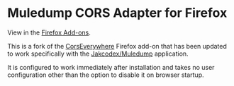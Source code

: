 # Muledump CORS Adapter for Firefox

View in the [Firefox Add-ons](https://addons.mozilla.org/en-US/firefox/addon/muledump-cors-adapter/).

This is a fork of the [CorsEverywhere](https://github.com/spenibus/cors-everywhere-firefox-addon) Firefox add-on that has been updated to work specifically with the [Jakcodex/Muledump](https://github.com/jakcodex/muledump) application.

It is configured to work immediately after installation and takes no user configuration other than the option to disable it on browser startup.
